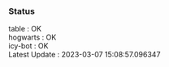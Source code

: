 ### Status


table : OK  
hogwarts : OK  
icy-bot : OK  
Latest Update : 2023-03-07 15:08:57.096347
